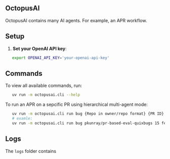 ## OctopusAI
OctopusAI contains many AI agents. For example, an APR workflow.

## Setup

1. **Set your OpenAI API key**:

```bash
   export OPENAI_API_KEY='your-openai-api-key'
```

## Commands

To view all available commands, run:
```bash
   uv run -m octopusai.cli --help
```

To run an APR on a sepcific PR using hierarchical multi-agent mode:
```bash
   uv run -m octopusai.cli run bug {Repo in owner/repo format} {PR ID} {feature-branch} -m hierarchical
   # examle:
   uv run -m octopusai.cli run bug pkunray/pr-based-eval-quixbugs 15 feat-breadth-first-search -m hierarchical
```

## Logs

The `logs` folder contains 